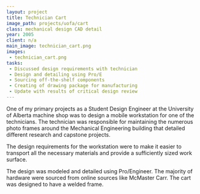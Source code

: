 ```yaml
---
layout: project
title: Technician Cart
image_path: projects/uofa/cart
class: mechanical design CAD detail
year: 2005
client: n/a
main_image: technician_cart.png
images:
 - technician_cart.png
tasks:
 - Discussed design requirements with technician
 - Design and detailing using Pro/E
 - Sourcing off-the-shelf components
 - Creating of drawing package for manufacturing 
 - Update with results of critical design review
---
```


One of my primary projects as a Student Design Engineer at the University of Alberta machine shop was to design a mobile workstation for one of the technicians. The technician was responsible for maintaining the numerous photo frames around the Mechanical Engineering building that detailed different research and capstone projects.

The design requirements for the workstation were to make it easier to transport all the necessary materials and provide a sufficiently sized work surface.

The design was modeled and detailed using Pro/Engineer. The majority of hardware were sourced from online sources like McMaster Carr. The cart was designed to have a welded frame.


